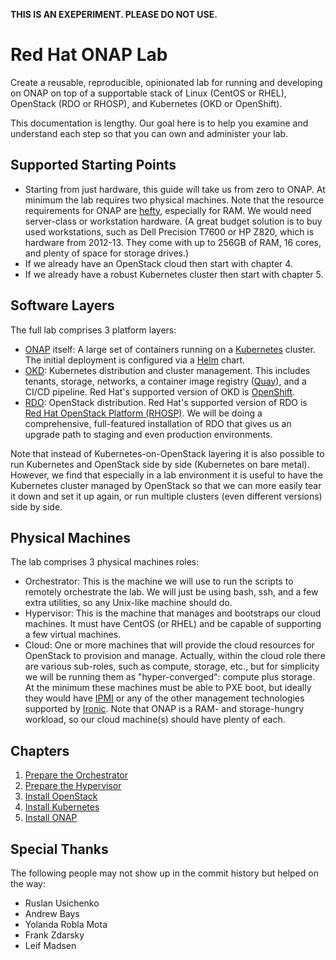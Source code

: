 **THIS IS AN EXEPERIMENT. PLEASE DO NOT USE.**

Red Hat ONAP Lab
================

Create a reusable, reproducible, opinionated lab for running and developing on ONAP on top of a
supportable stack of Linux (CentOS or RHEL), OpenStack (RDO or RHOSP), and Kubernetes (OKD or
OpenShift).

This documentation is lengthy. Our goal here is to help you examine and understand each step so that
you can own and administer your lab.


Supported Starting Points
-------------------------

* Starting from just hardware, this guide will take us from zero to ONAP. At minimum the lab
  requires two physical machines. Note that the resource requirements for ONAP are
  [hefty](https://wiki.onap.org/display/DW/Minimal+Assets+for+Physical+Lab), especially for RAM.
  We would need server-class or workstation hardware. (A great budget solution is to buy used
  workstations, such as Dell Precision T7600 or HP Z820, which is hardware from 2012-13. They come
  with up to 256GB of RAM, 16 cores, and plenty of space for storage drives.)
* If we already have an OpenStack cloud then start with chapter 4.
* If we already have a robust Kubernetes cluster then start with chapter 5.


Software Layers
---------------

The full lab comprises 3 platform layers:

* [ONAP](https://www.onap.org/) itself: A large set of containers running on a
  [Kubernetes](https://kubernetes.io/) cluster. The initial deployment is configured via a
  [Helm](https://helm.sh/) chart. 
* [OKD](https://www.okd.io/): Kubernetes distribution and cluster management. This includes tenants,
  storage, networks, a container image registry ([Quay](https://www.openshift.com/products/quay)),
  and a CI/CD pipeline. Red Hat's supported version of OKD is
  [OpenShift](https://www.openshift.com/).
* [RDO](https://www.rdoproject.org/): OpenStack distribution.
  Red Hat's supported version of RDO is
  [Red Hat OpenStack Platform (RHOSP)](https://www.redhat.com/en/technologies/linux-platforms/openstack-platform).
  We will be doing a comprehensive, full-featured installation of RDO that gives us an upgrade path
  to staging and even production environments.  

Note that instead of Kubernetes-on-OpenStack layering it is also possible to run Kubernetes and
OpenStack side by side (Kubernetes on bare metal). However, we find that especially in a lab
environment it is useful to have the Kubernetes cluster managed by OpenStack so that we can more
easily tear it down and set it up again, or run multiple clusters (even different versions) side by
side.


Physical Machines
-----------------

The lab comprises 3 physical machines roles:

* Orchestrator: This is the machine we will use to run the scripts to remotely orchestrate the lab.
  We will just be using bash, ssh, and a few extra utilities, so any Unix-like machine should do.
* Hypervisor: This is the machine that manages and bootstraps our cloud machines. It must have
  CentOS (or RHEL) and be capable of supporting a few virtual machines.
* Cloud: One or more machines that will provide the cloud resources for OpenStack to provision and
  manage. Actually, within the cloud role there are various sub-roles, such as compute, storage,
  etc., but for simplicity we will be running them as "hyper-converged": compute plus storage.
  At the minimum these machines must be able to PXE boot, but ideally they would have
  [IPMI](https://en.wikipedia.org/wiki/Intelligent_Platform_Management_Interface) or any of the
  other management technologies supported by
  [Ironic](https://docs.openstack.org/ironic/latest/admin/drivers.html). Note that ONAP is a RAM-
  and storage-hungry workload, so our cloud machine(s) should have plenty of each.


Chapters
--------

1. [Prepare the Orchestrator](doc/orchestrator.md)
2. [Prepare the Hypervisor](doc/hypervisor.md)
3. [Install OpenStack](doc/openstack.md)
4. [Install Kubernetes](doc/kubernetes.md)
5. [Install ONAP](doc/onap.md)


Special Thanks
--------------

The following people may not show up in the commit history but helped on the way:

* Ruslan Usichenko
* Andrew Bays
* Yolanda Robla Mota
* Frank Zdarsky
* Leif Madsen
